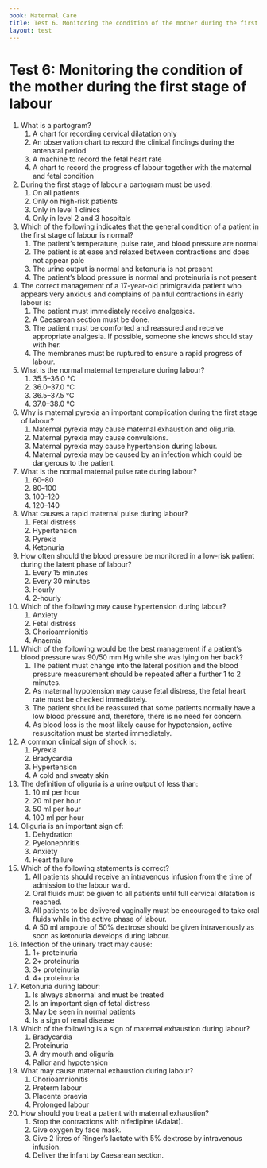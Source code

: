 ```yaml
---
book: Maternal Care
title: Test 6. Monitoring the condition of the mother during the first stage of labour
layout: test
---
```


# Test 6: Monitoring the condition of the mother during the first stage of labour

1.	What is a partogram?
	1.	A chart for recording cervical dilatation only
	1.	An observation chart to record the clinical findings during the antenatal period
	1.	A machine to record the fetal heart rate
	1.	A chart to record the progress of labour together with the maternal and fetal condition
2.	During the first stage of labour a partogram must be used:
	1.	On all patients
	1.	Only on high-risk patients
	1.	Only in level 1 clinics
	1.	Only in level 2 and 3 hospitals
3.	Which of the following indicates that the general condition of a patient in the first stage of labour is normal?
	1.	The patient’s temperature, pulse rate, and blood pressure are normal
	1.	The patient is at ease and relaxed between contractions and does not appear pale
	1.	The urine output is normal and ketonuria is not present
	1.	The patient’s blood pressure is normal and proteinuria is not present
4.	The correct management of a 17-year-old primigravida patient who appears very anxious and complains of painful contractions in early labour is:
	1.	The patient must immediately receive analgesics.
	1.	A Caesarean section must be done.
	1.	The patient must be comforted and reassured and receive appropriate analgesia. If possible, someone she knows should stay with her.
	1.	The membranes must be ruptured to ensure a rapid progress of labour.
5.	What is the normal maternal temperature during labour?
	1.	35.5–36.0 °C
	1.	36.0–37.0 °C
	1.	36.5–37.5 °C
	1.	37.0–38.0 °C
6.	Why is maternal pyrexia an important complication during the first stage of labour?
	1.	Maternal pyrexia may cause maternal exhaustion and oliguria.
	1.	Maternal pyrexia may cause convulsions.
	1.	Maternal pyrexia may cause hypertension during labour.
	1.	Maternal pyrexia may be caused by an infection which could be dangerous to the patient.
7.	What is the normal maternal pulse rate during labour?
	1.	60–80
	1.	80–100
	1.	100–120
	1.	120–140
8.	What causes a rapid maternal pulse during labour?
	1.	Fetal distress
	1.	Hypertension
	1.	Pyrexia
	1.	Ketonuria
9.	How often should the blood pressure be monitored in a low-risk patient during the latent phase of labour?
	1.	Every 15 minutes
	1.	Every 30 minutes
	1.	Hourly
	1.	2-hourly
10.	Which of the following may cause hypertension during labour?
	1.	Anxiety
	1.	Fetal distress
	1.	Chorioamnionitis
	1.	Anaemia
11.	Which of the following would be the best management if a patient’s blood pressure was 90/50 mm Hg while she was lying on her back?
	1.	The patient must change into the lateral position and the blood pressure measurement should be repeated after a further 1 to 2 minutes.
	1.	As maternal hypotension may cause fetal distress, the fetal heart rate must be checked immediately.
	1.	The patient should be reassured that some patients normally have a low blood pressure and, therefore, there is no need for concern.
	1.	As blood loss is the most likely cause for hypotension, active resuscitation must be started immediately.
12.	A common clinical sign of shock is:
	1.	Pyrexia
	1.	Bradycardia
	1.	Hypertension
	1.	A cold and sweaty skin
13.	The definition of oliguria is a urine output of less than:
	1.	10 ml per hour
	1.	20 ml per hour
	1.	50 ml per hour
	1.	100 ml per hour
14.	Oliguria is an important sign of:
	1.	Dehydration
	1.	Pyelonephritis
	1.	Anxiety
	1.	Heart failure
15.	Which of the following statements is correct?
	1.	All patients should receive an intravenous infusion from the time of admission to the labour ward.
	1.	Oral fluids must be given to all patients until full cervical dilatation is reached.
	1.	All patients to be delivered vaginally must be encouraged to take oral fluids while in the active phase of labour.
	1.	A 50 ml ampoule of 50% dextrose should be given intravenously as soon as ketonuria develops during labour.
16.	Infection of the urinary tract may cause:
	1.	1+ proteinuria
	1.	2+ proteinuria
	1.	3+ proteinuria
	1.	4+ proteinuria
17.	Ketonuria during labour:
	1.	Is always abnormal and must be treated
	1.	Is an important sign of fetal distress
	1.	May be seen in normal patients
	1.	Is a sign of renal disease
18.	Which of the following is a sign of maternal exhaustion during labour?
	1.	Bradycardia
	1.	Proteinuria
	1.	A dry mouth and oliguria
	1.	Pallor and hypotension
19.	What may cause maternal exhaustion during labour?
	1.	Chorioamnionitis
	1.	Preterm labour
	1.	Placenta praevia
	1.	Prolonged labour
20.	How should you treat a patient with maternal exhaustion?
	1.	Stop the contractions with nifedipine (Adalat).
	1.	Give oxygen by face mask.
	1.	Give 2 litres of Ringer’s lactate with 5% dextrose by intravenous infusion.
	1.	Deliver the infant by Caesarean section.